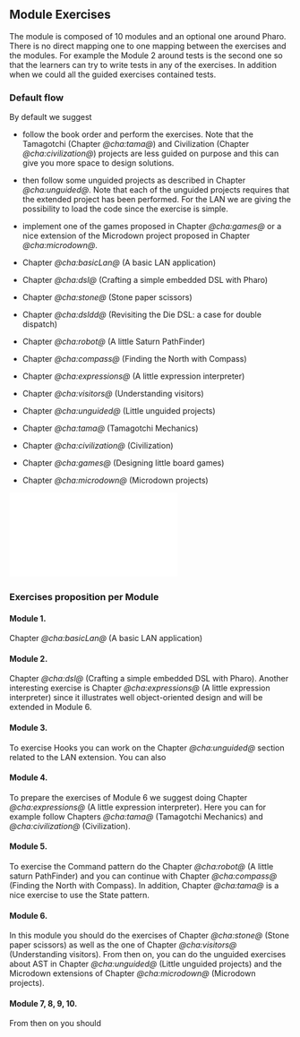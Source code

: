 ## Module Exercises

The module is composed of 10 modules and an optional one around Pharo.
There is no direct mapping one to one mapping between the exercises and the modules. 
For example the Module 2 around tests is the second one so that the learners can try to write tests in any of the exercises. In addition when we could all the guided exercises contained tests. 


### Default flow
By default we suggest 
- follow the book order and perform the exercises. Note that the Tamagotchi (Chapter *@cha:tama@*) and Civilization (Chapter *@cha:civilization@*) projects are less guided on purpose and this can give you more space to design solutions.
- then follow some unguided projects as described in Chapter *@cha:unguided@*. Note that each of the unguided projects requires that the extended project has been performed. For the LAN we are giving the possibility to load the code since the exercise is simple. 
-  implement one of the games proposed in Chapter *@cha:games@* or a nice extension of the Microdown project proposed in Chapter *@cha:microdown@*.

- Chapter *@cha:basicLan@* (A basic LAN application)
- Chapter *@cha:dsl@* (Crafting a simple embedded DSL with Pharo)
- Chapter *@cha:stone@* (Stone paper scissors)
- Chapter *@cha:dsldd@* (Revisiting the Die DSL: a case for double dispatch)
- Chapter *@cha:robot@* (A little Saturn PathFinder)
- Chapter *@cha:compass@* (Finding the North with Compass)
- Chapter *@cha:expressions@* (A little expression interpreter)
- Chapter *@cha:visitors@* (Understanding visitors)
- Chapter *@cha:unguided@* (Little unguided projects)
- Chapter *@cha:tama@* (Tamagotchi Mechanics)
- Chapter *@cha:civilization@* (Civilization)
- Chapter *@cha:games@* (Designing little board games)
- Chapter *@cha:microdown@* (Microdown projects)

![Module exercise map.](figures/mapL.pdf)

### Exercises proposition per Module

#### Module 1.
Chapter *@cha:basicLan@* (A basic LAN application)

#### Module 2. 
Chapter *@cha:dsl@* (Crafting a simple embedded DSL with Pharo).
Another interesting exercise is Chapter *@cha:expressions@* (A little expression interpreter) since it illustrates well object-oriented design and will be extended in Module 6.

#### Module 3.
To exercise Hooks you can work on the Chapter *@cha:unguided@*  section related to the LAN extension. You can also 

#### Module 4. 
To prepare the exercises of Module 6 we suggest doing Chapter *@cha:expressions@* (A little expression interpreter). 
Here you can for example follow
Chapters *@cha:tama@* (Tamagotchi Mechanics) and  *@cha:civilization@* (Civilization).

#### Module 5. 
To exercise the Command pattern do the 
Chapter *@cha:robot@* (A little saturn PathFinder) and you can continue with
Chapter *@cha:compass@* (Finding the North with Compass).
In addition, Chapter *@cha:tama@* is a nice exercise to use the State pattern.

#### Module 6. 
In this module you should do the exercises of Chapter *@cha:stone@* (Stone paper scissors) as well as the one of Chapter *@cha:visitors@* (Understanding visitors).
From then on, you can do the unguided exercises about AST in Chapter *@cha:unguided@* (Little unguided projects) and the Microdown extensions of Chapter *@cha:microdown@* (Microdown projects).
	
#### Module 7, 8, 9, 10. 
From then on you should  	
	
	


